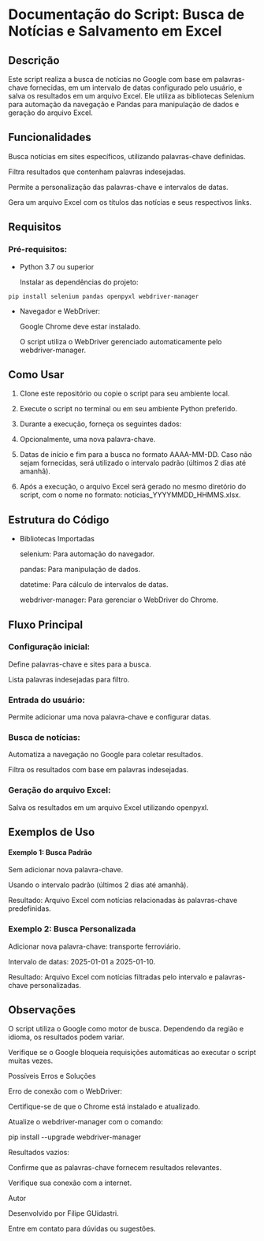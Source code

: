 # Documentação do Script: Busca de Notícias e Salvamento em Excel

## Descrição

Este script realiza a busca de notícias no Google com base em palavras-chave fornecidas, em um intervalo de datas configurado pelo usuário, e salva os resultados em um arquivo Excel. Ele utiliza as bibliotecas Selenium para automação da navegação e Pandas para manipulação de dados e geração do arquivo Excel.

## Funcionalidades

Busca notícias em sites específicos, utilizando palavras-chave definidas.

Filtra resultados que contenham palavras indesejadas.

Permite a personalização das palavras-chave e intervalos de datas.

Gera um arquivo Excel com os títulos das notícias e seus respectivos links.

## Requisitos

### Pré-requisitos:

- Python 3.7 ou superior

    Instalar as dependências do projeto:

```pip install selenium pandas openpyxl webdriver-manager```

- Navegador e WebDriver:

    Google Chrome deve estar instalado.

    O script utiliza o WebDriver gerenciado automaticamente pelo webdriver-manager.

## Como Usar

1. Clone este repositório ou copie o script para seu ambiente local.

2. Execute o script no terminal ou em seu ambiente Python preferido.

3. Durante a execução, forneça os seguintes dados:

4. Opcionalmente, uma nova palavra-chave.

5. Datas de início e fim para a busca no formato AAAA-MM-DD. Caso não sejam fornecidas, será utilizado o intervalo padrão (últimos 2 dias até amanhã).

6. Após a execução, o arquivo Excel será gerado no mesmo diretório do script, com o nome no formato: noticias_YYYYMMDD_HHMMS.xlsx.

## Estrutura do Código

- Bibliotecas Importadas

    selenium: Para automação do navegador.

    pandas: Para manipulação de dados.

    datetime: Para cálculo de intervalos de datas.

    webdriver-manager: Para gerenciar o WebDriver do Chrome.

## Fluxo Principal

### Configuração inicial:

Define palavras-chave e sites para a busca.

Lista palavras indesejadas para filtro.

### Entrada do usuário:

Permite adicionar uma nova palavra-chave e configurar datas.

### Busca de notícias:

Automatiza a navegação no Google para coletar resultados.

Filtra os resultados com base em palavras indesejadas.

### Geração do arquivo Excel:

Salva os resultados em um arquivo Excel utilizando openpyxl.

## Exemplos de Uso

#### Exemplo 1: Busca Padrão

Sem adicionar nova palavra-chave.

Usando o intervalo padrão (últimos 2 dias até amanhã).

Resultado: Arquivo Excel com notícias relacionadas às palavras-chave predefinidas.

### Exemplo 2: Busca Personalizada

Adicionar nova palavra-chave: transporte ferroviário.

Intervalo de datas: 2025-01-01 a 2025-01-10.

Resultado: Arquivo Excel com notícias filtradas pelo intervalo e palavras-chave personalizadas.

## Observações

O script utiliza o Google como motor de busca. Dependendo da região e idioma, os resultados podem variar.

Verifique se o Google bloqueia requisições automáticas ao executar o script muitas vezes.

Possíveis Erros e Soluções

Erro de conexão com o WebDriver:

Certifique-se de que o Chrome está instalado e atualizado.

Atualize o webdriver-manager com o comando:

pip install --upgrade webdriver-manager

Resultados vazios:

Confirme que as palavras-chave fornecem resultados relevantes.

Verifique sua conexão com a internet.

Autor

Desenvolvido por Filipe GUidastri.

Entre em contato para dúvidas ou sugestões.